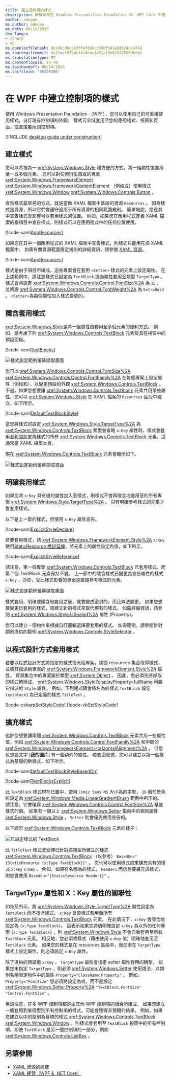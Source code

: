```yaml
---
title: 建立控制項的樣式
description: 瞭解如何在 Windows Presentation Foundation 和 .NET Core 中建立和參考控制項樣式。
author: adegeo
ms.author: adegeo
ms.date: 09/12/2019
dev_langs:
- csharp
- vb
ms.openlocfilehash: de186cd6da83ffef8a5cd59df581e88b24bc474d
ms.sourcegitcommit: dc2feef0794cf41dbac1451a13b8183258566c0e
ms.translationtype: MT
ms.contentlocale: zh-TW
ms.lasthandoff: 06/24/2020
ms.locfileid: "85325786"
---
```

# <a name="create-a-style-for-a-control-in-wpf"></a>在 WPF 中建立控制項的樣式

使用 Windows Presentation Foundation （WPF），您可以使用自己的可重複使用樣式，自訂現有控制項的外觀。 樣式可全域套用至您的應用程式、視窗和頁面，或直接套用到控制項。

[!INCLUDE [desktop guide under construction](../../../includes/desktop-guide-preview-note.md)]

## <a name="create-a-style"></a>建立樣式

您可以將視為一 <xref:System.Windows.Style> 種方便的方式，將一組屬性值套用至一或多個元素。 您可以對任何衍生自或的專案 <xref:System.Windows.FrameworkElement> <xref:System.Windows.FrameworkContentElement> （例如或）使用樣式 <xref:System.Windows.Window> <xref:System.Windows.Controls.Button> 。

宣告樣式最常見的方式，就是當做 XAML 檔案中區段的資源 `Resources` 。 因為樣式是資源，所以它們會遵守適用于所有資源的相同範圍規則。 簡單地說，您在其中宣告樣式會影響可以套用樣式的位置。 例如，如果您在應用程式定義 XAML 檔案的根項目中宣告樣式，則樣式可以在應用程式中的任何位置使用。

[!code-xaml[AppResources](~/samples/snippets/desktop-guide/wpf/styles-and-templates-intro/csharp/App.xaml#AppResources)]

如果您在其中一個應用程式的 XAML 檔案中宣告樣式，則樣式只能用在該 XAML 檔案中。 如需有關資源範圍限定規則的詳細資訊，請參閱 [XAML 資源](xaml-resources-define.md)。

[!code-xaml[AppResources](~/samples/snippets/desktop-guide/wpf/styles-and-templates-intro/csharp/WindowSingleResource.xaml#WindowResources)]

樣式是由子項目所組成，這些專案會在套用 `<Setter>` 樣式的元素上設定屬性。 在上述範例中，請注意樣式已設定為 `TextBlock` 透過屬性套用至類型 `TargetType` 。 樣式會將設定 <xref:System.Windows.Controls.Control.FontSize%2A> 為 `15` ，並將設 <xref:System.Windows.Controls.Control.FontWeight%2A> 為 `ExtraBold` 。 `<Setter>`為每個屬性加入樣式變更的。

## <a name="apply-a-style-implicitly"></a>隱含套用樣式

<xref:System.Windows.Style>是將一組屬性值套用至多個元素的便利方式。 例如，請考慮下列 <xref:System.Windows.Controls.TextBlock> 元素及其在視窗中的預設面板。

[!code-xaml[TextBlocks](~/samples/snippets/desktop-guide/wpf/styles-and-templates-intro/csharp/Window1.xaml#SnippetTextBlocks)]

![樣式設定範例螢幕擷取畫面](./media/styles-and-templates-overview/stylingintro-textblocksbefore.png "StylingIntro_TextBlocksBefore")

您可以 <xref:System.Windows.Controls.Control.FontSize%2A> <xref:System.Windows.Controls.Control.FontFamily%2A> 在每個專案上設定屬性（例如和），以變更預設的外觀 <xref:System.Windows.Controls.TextBlock> 。 不過，如果您想要讓 <xref:System.Windows.Controls.TextBlock> 元素共用某些屬性，您可以 <xref:System.Windows.Style> 在 XAML 檔案的 `Resources` 區段中建立，如下所示。

[!code-xaml[DefaultTextBlockStyle](~/samples/snippets/desktop-guide/wpf/styles-and-templates-intro/csharp/Window1.xaml#SnippetDefaultTextBlockStyle)]

當您將樣式的設定 <xref:System.Windows.Style.TargetType%2A> 為 <xref:System.Windows.Controls.TextBlock> 類型並省略 `x:Key` 屬性時，樣式會套用至範圍設定為樣式的所有 <xref:System.Windows.Controls.TextBlock> 元素，這通常是 XAML 檔案本身。

現在 <xref:System.Windows.Controls.TextBlock> 元素會顯示如下。

![樣式設定範例螢幕擷取畫面](./media/styles-and-templates-overview/stylingintro-textblocksbasestyle.png "StylingIntro_TextBlocksBaseStyle")

## <a name="apply-a-style-explicitly"></a>明確套用樣式

如果您將 `x:Key` 具有值的屬性加入至樣式，則樣式不會再隱含地套用至的所有專案 <xref:System.Windows.Style.TargetType%2A> 。 只有明確參考樣式的元素才會套用樣式。

以下是上一節的樣式，但使用 `x:Key` 屬性宣告。

[!code-xaml[ExplicitStyleDeclare](~/samples/snippets/desktop-guide/wpf/styles-and-templates-intro/csharp/WindowExplicitStyle.xaml#ExplicitStyleDeclare)]

若要套用樣式，請 <xref:System.Windows.FrameworkElement.Style%2A> `x:Key` 使用[StaticResource 標記延伸](../../framework/wpf/advanced/staticresource-markup-extension.md)，將元素上的屬性設定為值，如下所示。

[!code-xaml[ExplicitStyleReference](~/samples/snippets/desktop-guide/wpf/styles-and-templates-intro/csharp/WindowExplicitStyle.xaml#ExplicitStyleReference)]

請注意，第一個專案 <xref:System.Windows.Controls.TextBlock> 已套用樣式，而第二個 TextBlock 元素保持不變。 上一節中的隱含樣式已變更為宣告屬性的樣式 `x:Key` ，亦即，受此樣式影響的專案是直接參考樣式的元素。

![樣式設定範例螢幕擷取畫面](./media/styles-and-templates-overview/create-a-style-explicit-textblock.png "建立-a 樣式-明確 textblock")

樣式套用、明確或隱含地套用之後，就會變成密封的，而且無法變更。 如果您想要變更已套用的樣式，請建立新的樣式來取代現有的樣式。 如需詳細資訊，請參閱 <xref:System.Windows.Style.IsSealed%2A> 屬性 (Property)。

您可以建立一個物件來根據自訂邏輯選擇要套用的樣式。 如需範例，請參閱針對類別提供的範例 <xref:System.Windows.Controls.StyleSelector> 。

## <a name="apply-a-style-programmatically"></a>以程式設計方式套用樣式

若要以程式設計方式將指定的樣式指派給專案，請從 resources 集合取得樣式，並將其指派給專案的 <xref:System.Windows.FrameworkElement.Style%2A> 屬性。 資源集合中的專案屬於類型 <xref:System.Object> 。 因此，您必須先將抓取的樣式轉換成， <xref:System.Windows.Style?displayProperty=fullName> 再將它指派給 `Style` 屬性。 例如，下列程式碼會將名為的樣式 `TextBlock` 設定 `textblock1` 為已定義的樣式 `TitleText` 。

[!code-csharp[SetStyleCode](~/samples/snippets/desktop-guide/wpf/styles-and-templates-intro/csharp/Window2.xaml.cs#SnippetSetStyleCode)]
[!code-vb[SetStyleCode](~/samples/snippets/desktop-guide/wpf/styles-and-templates-intro/vb/MainWindow.xaml.vb#SnippetSetStyleCode)]

## <a name="extend-a-style"></a>擴充樣式

也許您想要讓兩個 <xref:System.Windows.Controls.TextBlock> 元素共用一些屬性值，例如 <xref:System.Windows.Controls.Control.FontFamily%2A> 和中間的 <xref:System.Windows.FrameworkElement.HorizontalAlignment%2A> 。 但您也想要文字 [**我的圖片**] 有一些額外的屬性。 若要這麼做，您可以建立以第一個樣式為基礎的新樣式，如下所示。

[!code-xaml[DefaultTextBlockStyleBasedOn](~/samples/snippets/desktop-guide/wpf/styles-and-templates-intro/csharp/Window2.xaml#SnippetDefaultTextBlockStyleBasedOn)]

[!code-xaml[TextBlocksExplicit](~/samples/snippets/desktop-guide/wpf/styles-and-templates-intro/csharp/Window2.xaml#SnippetTextBlocksExplicit)]

此 `TextBlock` 樣式現在已置中，使用 `Comic Sans MS` 大小為的字型， `26` 而前景色彩設定為 <xref:System.Windows.Media.LinearGradientBrush> 範例中所示的。 請注意，它會覆寫 <xref:System.Windows.Controls.Control.FontSize%2A> 基底樣式的值。 如果有一個以上 <xref:System.Windows.Setter> 指向中的相同屬性 <xref:System.Windows.Style> ， `Setter` 則會優先使用宣告的。

以下顯示 <xref:System.Windows.Controls.TextBlock> 元素的樣子：

![已設定樣式的 TextBlock](./media/styles-and-templates-overview/stylingintro-textblocks.png "StylingIntro_TextBlocks")

此 `TitleText` 樣式會延伸已針對該類型所建立的樣式 <xref:System.Windows.Controls.TextBlock> （以參考） `BasedOn="{StaticResource {x:Type TextBlock}}"` 。 您也可以使用樣式的來擴充具有的樣式 `x:Key` `x:Key` 。 例如，如果有名稱為的樣式， `Header1` 而您想要擴充該樣式，則您會使用 `BasedOn="{StaticResource Header1}"` 。

## <a name="relationship-of-the-targettype-property-and-the-xkey-attribute"></a>TargetType 屬性和 X：Key 屬性的關聯性

如先前所示，將 <xref:System.Windows.Style.TargetType%2A> 屬性設定為 `TextBlock` 而不指派樣式， `x:Key` 會使樣式套用至所有 <xref:System.Windows.Controls.TextBlock> 元素。 在此情況下，`x:Key` 會隱含地設定為 `{x:Type TextBlock}`。 這表示如果您將值明確設定 `x:Key` 為以外的任何專案 `{x:Type TextBlock}` ，則 <xref:System.Windows.Style> 不會自動套用至所有 `TextBlock` 元素。 相反地，您必須將樣式（藉由使用 `x:Key` 值）明確地套用至 `TextBlock` 元素。 如果您的樣式是在 resources 區段中，而您未在 `TargetType` 樣式上設定屬性，則必須設定 `x:Key` 屬性。

除了提供的預設值 `x:Key` ， `TargetType` 屬性會指定 setter 屬性套用的類型。 如果您未指定 `TargetType` ，則必須 <xref:System.Windows.Setter> 使用語法，以類別名稱限定物件中的屬性 `Property="ClassName.Property"` 。 例如， `Property="FontSize"` 您必須將設定為或，而不是設定 <xref:System.Windows.Setter.Property%2A> `"TextBlock.FontSize"` `"Control.FontSize"` 。

另請注意，許多 WPF 控制項都是由其他 WPF 控制項的組合所組成。 如果您建立一個套用到某個型別所有控制項的樣式，可能會獲得非預期的結果。 例如，如果您建立以中的型別為目標的樣式 <xref:System.Windows.Controls.TextBlock> <xref:System.Windows.Window> ，則樣式會套用至 `TextBlock` 視窗中的所有控制項，即使 `TextBlock` 是另一個控制項的一部分，例如 <xref:System.Windows.Controls.ListBox> 。

## <a name="see-also"></a>另請參閱

<!-- - [Create a style for a control](styles-templates-create-apply-template.md) -->
- [XAML 資源的總覽](xaml-resources-define.md)
- [XAML 總覽（WPF & .NET Core）](xaml.md)
